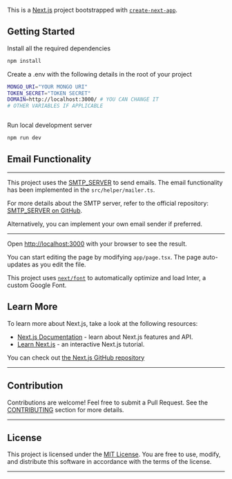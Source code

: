 This is a [Next.js](https://nextjs.org/) project bootstrapped with [`create-next-app`](https://github.com/vercel/next.js/tree/canary/packages/create-next-app).

## Getting Started

Install all the required dependencies

```bash
npm install
```

Create a .env with the following details in the root of your project

```bash
MONGO_URI="YOUR MONGO URI"
TOKEN_SECRET="TOKEN SECRET"
DOMAIN=http://localhost:3000/ # YOU CAN CHANGE IT
# OTHER VARIABLES IF APPLICABLE



```

Run local development server

```bash
npm run dev
```

## Email Functionality

---

This project uses the [SMTP_SERVER](https://github.com/debanshup/SMTP_SERVER) to send emails. The email functionality has been implemented in the `src/helper/mailer.ts`.

For more details about the SMTP server, refer to the official repository: [SMTP_SERVER on GitHub](https://github.com/debanshup/SMTP_SERVER).

Alternatively, you can implement your own email sender if preferred.

---

Open [http://localhost:3000](http://localhost:3000) with your browser to see the result.

You can start editing the page by modifying `app/page.tsx`. The page auto-updates as you edit the file.

This project uses [`next/font`](https://nextjs.org/docs/basic-features/font-optimization) to automatically optimize and load Inter, a custom Google Font.

## Learn More

To learn more about Next.js, take a look at the following resources:

- [Next.js Documentation](https://nextjs.org/docs) - learn about Next.js features and API.
- [Learn Next.js](https://nextjs.org/learn) - an interactive Next.js tutorial.

You can check out [the Next.js GitHub repository](https://github.com/vercel/next.js/)

---

## Contribution

Contributions are welcome! Feel free to submit a Pull Request. See the [CONTRIBUTING](CONTRIBUTING.md) section for more details.

---

## License

This project is licensed under the [MIT License](LICENSE). You are free to use, modify, and distribute this software in accordance with the terms of the license.

---
